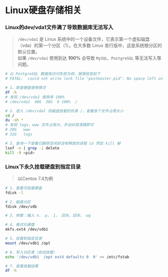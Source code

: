# Linux硬盘存储相关

### Linux的dev/vda1文件满了导致数据库无法写入

> ```/dev/vda1``` 是 Linux 系统中的一个设备文件，它表示第一个虚拟磁盘（vda）的第一个分区（1）。在大多数 Linux 发行版中，这是系统根分区的默认位置。  
> 如果 ```/dev/vda1``` 使用到达 **100%** 会导致 ```MySQL、PostgreSQL``` 等无法写入等问题。 

```bash
# 以 PostgreSQL 数据库访问失败为例，报错信息如下
# FATAL:  could not write lock file "postmaster.pid": No space left on device

# 1、排查硬盘使用情况
df -h
# 发现 /dev/vda1 使用率 100%
# /dev/vda1  40G  38G  0 100%  /

# 2、进入 /dev/vdal 的磁盘挂载的目录 /，查看各个文件占用大小
cd /
du -sh *
# 发现 logs、www 文件占用大，手动对其清理即可
# 20G	www
# 31G	logs

# 3、查询一下查看已删除空间却没有释放的进程 id 然后 kill 掉
lsof -n | grep -i delete
kill -9 <pid>
```

### Linux下永久挂载硬盘到指定目录

> 以Centos 7.4为例

```bash
# 1、查看可挂载硬盘
fdisk -l

# 2、磁盘分区
fdisk /dev/vdb

# 3、参数：输入 n， p， 1， 回车，回车， wq

# 4、格式化硬盘
mkfs.ext4 /dev/vdb1

# 5、挂载到指定目录
mount /dev/vdb1 /opt

# 6、写入分区表（自动挂载）
echo '/dev/vdb1  /opt ext4 defaults 0  0' >> /etc/fstab

# 7、查看挂载结果
df -h
```




